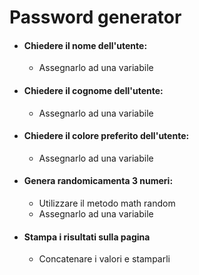 # Password generator

- #### Chiedere il nome dell'utente:
  - Assegnarlo ad una variabile
- #### Chiedere il cognome dell'utente:
  - Assegnarlo ad una variabile
- #### Chiedere il colore preferito dell'utente:
  - Assegnarlo ad una variabile
- #### Genera randomicamenta 3 numeri:
  - Utilizzare il metodo math random
  - Assegnarlo ad una variabile
- #### Stampa i risultati sulla pagina
  - Concatenare i valori e stamparli
